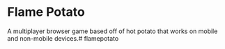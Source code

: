 # Flame Potato
A multiplayer browser game based off of hot potato that works on mobile and non-mobile devices.# flamepotato
